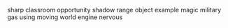 sharp classroom opportunity shadow range object example magic military gas using moving world engine nervous